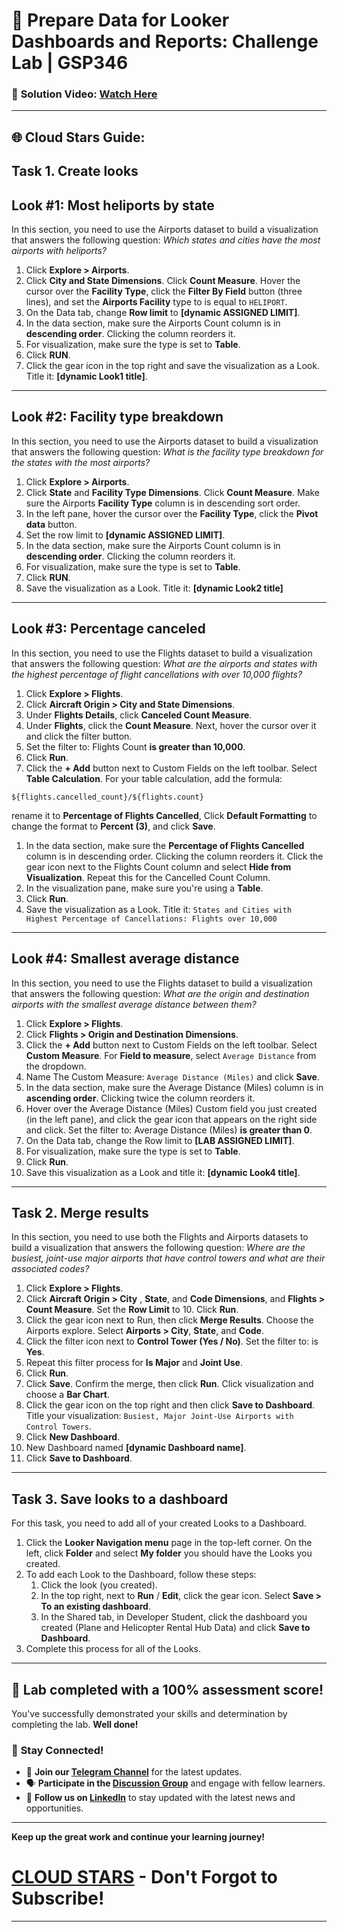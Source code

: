 
# 🚀 Prepare Data for Looker Dashboards and Reports: Challenge Lab | GSP346

### 🔗 **Solution Video:** [Watch Here ]()

---

## 🌐 **Cloud Stars Guide:**

## **Task 1. Create looks**
## **Look #1: Most heliports by state**
In this section, you need to use the Airports dataset to build a visualization that answers the following question: *Which states and cities have the most airports with heliports?*
 
1. Click  **Explore > Airports**.
2. Click **City and State Dimensions**. Click **Count Measure**. Hover the cursor over the **Facility Type**, click the **Filter By Field** button (three lines), and set the **Airports Facility** type to is equal to ```HELIPORT```.
3. On the Data tab, change **Row limit** to **[dynamic ASSIGNED LIMIT]**.
4. In the data section, make sure the Airports Count column is in **descending order**. Clicking the column reorders it.
5. For visualization, make sure the type is set to **Table**.
6. Click **RUN**.
7. Click the gear icon in the top right and save the visualization as a Look. Title it: **[dynamic Look1 title]**.

---

## **Look #2: Facility type breakdown**
In this section, you need to use the Airports dataset to build a visualization that answers the following question: *What is the facility type breakdown for the states with the most airports?*
 
1. Click **Explore > Airports**.
2. Click **State** and **Facility Type Dimensions**. Click **Count Measure**. Make sure the Airports **Facility Type** column is in descending sort order.
3. In the left pane, hover the cursor over the **Facility Type**, click the **Pivot data** button.
4. Set the row limit to **[dynamic ASSIGNED LIMIT]**.
5. In the data section, make sure the Airports Count column is in **descending order**. Clicking the column reorders it.
6. For visualization, make sure the type is set to **Table**.
7. Click **RUN**.
8. Save the visualization as a Look. Title it: **[dynamic Look2 title]**

---

## **Look #3: Percentage canceled**
In this section, you need to use the Flights dataset to build a visualization that answers the following question: *What are the airports and states with the highest percentage of flight cancellations with over 10,000 flights?*

1. Click **Explore > Flights**.
2. Click **Aircraft Origin > City and State Dimensions**.
3. Under **Flights Details**, click **Canceled Count Measure**.
4. Under **Flights**, click the **Count Measure**. Next, hover the cursor over it and click the filter button.
5. Set the filter to: Flights Count **is greater than 10,000**.
6. Click **Run**.
7. Click the **+ Add** button next to Custom Fields on the left toolbar. Select **Table Calculation**. For your table calculation, add the formula:
```
${flights.cancelled_count}/${flights.count}
```
 rename it to **Percentage of Flights Cancelled**, Click **Default Formatting** to change the format to **Percent (3)**, and click **Save**.

1. In the data section, make sure the **Percentage of Flights Cancelled** column is in descending order. Clicking the column reorders it. Click the gear icon next to the Flights Count column and select **Hide from Visualization**. Repeat this for the Cancelled Count Column.
2. In the visualization pane, make sure you're using a **Table**.
3. Click **Run**.
4. Save the visualization as a Look. Title it:
``` States and Cities with Highest Percentage of Cancellations: Flights over 10,000 ```

---

## **Look #4: Smallest average distance**
In this section, you need to use the Flights dataset to build a visualization that answers the following question: *What are the origin and destination airports with the smallest average distance between them?*

1. Click **Explore > Flights**.
2. Click **Flights > Origin and Destination Dimensions**.
3. Click the **+ Add** button next to Custom Fields on the left toolbar. Select **Custom Measure**. For **Field to measure**, select ```Average Distance``` from the dropdown.
4. Name The Custom Measure: ```Average Distance (Miles)``` and click **Save**.
5. In the data section, make sure the Average Distance (Miles) column is in **ascending order**. Clicking twice the column reorders it.
6. Hover over the Average Distance (Miles) Custom field you just created (in the left pane), and click the gear icon that appears on the right side and click. Set the filter to: Average Distance (Miles) **is greater than 0**.
7. On the Data tab, change the Row limit to **[LAB ASSIGNED LIMIT]**.
8. For visualization, make sure the type is set to **Table**.
9. Click **Run**.
10. Save this visualization as a Look and title it: **[dynamic Look4 title]**.

---

## **Task 2. Merge results**
In this section, you need to use both the Flights and Airports datasets to build a visualization that answers the following question: *Where are the busiest, joint-use major airports that have control towers and what are their associated codes?*

1. Click **Explore > Flights**.
2. Click **Aircraft Origin > City** , **State**, and **Code Dimensions**, and **Flights > Count Measure**. Set the **Row Limit** to 10. Click **Run**.
3. Click the gear icon next to Run, then click **Merge Results**. Choose the Airports explore. Select **Airports > City**, **State**, and **Code**.
4. Click the filter icon next to **Control Tower (Yes / No)**. Set the filter to: is **Yes**.
5. Repeat this filter process for **Is Major** and **Joint Use**.
6. Click **Run**.
7. Click **Save**. Confirm the merge, then click **Run**. Click visualization and choose a **Bar Chart**.
8. Click the gear icon on the top right and then click **Save to Dashboard**. Title your visualization: ```Busiest, Major Joint-Use Airports with Control Towers```.
9. Click **New Dashboard**.
10. New Dashboard named **[dynamic Dashboard name]**.
11. Click **Save to Dashboard**.

---

## **Task 3. Save looks to a dashboard**
For this task, you need to add all of your created Looks to a Dashboard.

1. Click the **Looker Navigation menu** page in the top-left corner. On the left, click **Folder** and select **My folder** you should have the Looks you created.
2. To add each Look to the Dashboard, follow these steps:
   1. Click the look (you created).
   2. In the top right, next to **Run** / **Edit**, click the gear icon. Select **Save > To an existing dashboard**.
   3. In the Shared tab, in Developer Student, click the dashboard you created (Plane and Helicopter Rental Hub Data) and click **Save to Dashboard**.
3. Complete this process for all of the Looks.

---

## 🎉 **Lab completed with a 100% assessment score!**

You've successfully demonstrated your skills and determination by completing the lab. **Well done!**

### 🌟 **Stay Connected!**

- 🔔 **Join our [Telegram Channel](https://t.me/cloudstars24)** for the latest updates.
- 🗣 **Participate in the [Discussion Group](https://t.me/cloudstarschat)** and engage with fellow learners.
- 💼 **Follow us on [LinkedIn](https://www.linkedin.com/company/cloudstars1)** to stay updated with the latest news and opportunities.


---

**Keep up the great work and continue your learning journey!**

# [CLOUD STARS](https://www.youtube.com/@cloud-stars) - Don't Forgot to Subscribe!

---

